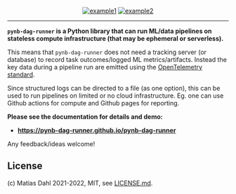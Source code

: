 <div align="center">

  <a href="https://github.com/pynb-dag-runner/pynb-dag-runner/actions/workflows/ci.yml">![example1](https://github.com/pynb-dag-runner/pynb-dag-runner/actions/workflows/ci.yml/badge.svg)</a>
  <a href="https://github.com/pynb-dag-runner/pynb-dag-runner/blob/development/LICENSE.md">![example2](https://img.shields.io/badge/license-MIT-blue)</a>
</div>

---

**`pynb-dag-runner` is a Python library that can run ML/data pipelines on stateless compute infrastructure (that may be ephemeral or serverless).**

This means that `pynb-dag-runner` does not need a tracking server (or database) to record task outcomes/logged ML metrics/artifacts.
Instead the key data during a pipeline run are emitted using the [OpenTelemetry standard](https://opentelemetry.io/).

Since structured logs can be directed to a file (as one option), this can be used to run pipelines on limited or no cloud infrastructure.
Eg. one can use Github actions for compute and Github pages for reporting.

**Please see the documentation for details and demo:**
- **https://pynb-dag-runner.github.io/pynb-dag-runner**

Any feedback/ideas welcome!

## License
(c) Matias Dahl 2021-2022, MIT, see [LICENSE.md](./LICENSE.md).
